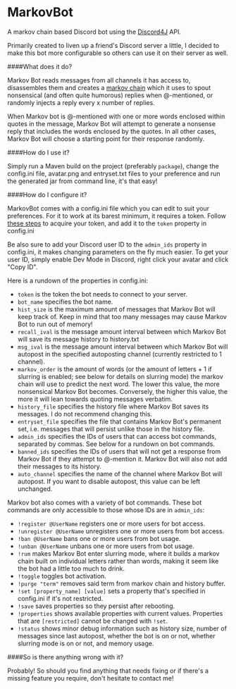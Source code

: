 # MarkovBot
A markov chain based Discord bot using the [Discord4J](https://github.com/austinv11/Discord4J) API.

Primarily created to liven up a friend's Discord server a little, I decided to make this bot more configurable so others can use it on their server as well.

####What does it do?

Markov Bot reads messages from all channels it has access to, disassembles them and creates a [markov chain](https://en.wikipedia.org/wiki/Markov_chain) which it uses to spout nonsensical (and often quite humorous) replies when @-mentioned, or randomly injects a reply every x number of replies.

When Markov bot is @-mentioned with one or more words enclosed within quotes in the message, Markov Bot will attempt to generate a nonsense reply that includes the words enclosed by the quotes. In all other cases, Markov Bot will choose a starting point for their response randomly.

####How do I use it?

Simply run a Maven build on the project (preferably ``package``), change the config.ini file, avatar.png and entryset.txt files to your preference and run the generated jar from command line, it's that easy!

####How do I configure it?

MarkovBot comes with a config.ini file which you can edit to suit your preferences. For it to work at its barest minimum, it requires a token. Follow [these steps](https://github.com/reactiflux/discord-irc/wiki/Creating-a-discord-bot-&-getting-a-token) to acquire your token, and add it to the ``token`` property in config.ini

Be also sure to add your Discord user ID to the ``admin_ids`` property in config.ini, it makes changing parameters on the fly much easier. To get your user ID, simply enable Dev Mode in Discord, right click your avatar and click "Copy ID".

Here is a rundown of the properties in config.ini:

* ``token`` is the token the bot needs to connect to your server.
* ``bot_name`` specifies the bot name.
* ``hist_size`` is the maximum amount of messages that Markov Bot will keep track of. Keep in mind that too many messages may cause Markov Bot to run out of memory!
* ``recall_ival`` is the message amount interval between which Markov Bot will save its message history to history.txt
* ``msg_ival`` is the message amount interval between which Markov Bot will autopost in the specified autoposting channel (currently restricted to 1 channel).
* ``markov_order`` is the amount of words (or the amount of letters + 1 if slurring is enabled; see below for details on slurring mode) the markov chain will use to predict the next word. The lower this value, the more nonsensical Markov Bot becomes. Conversely, the higher this value, the more it will lean towards quoting messages verbatim.
* ``history_file`` specifies the history file where Markov Bot saves its messages. I do not recommend changing this.
* ``entryset_file`` specifies the file that contains Markov Bot's permanent set, i.e. messages that will persist unlike those in the history file.
* ``admin_ids`` specifies the IDs of users that can access bot commands, separated by commas. See below for a rundown on bot commands.
* ``banned_ids`` specifies the IDs of users that will not get a response from Markov Bot if they attempt to @-mention it. Markov Bot will also not add their messages to its history.
* ``auto_channel`` specifies the name of the channel where Markov Bot will autopost. If you want to disable autopost, this value can be left unchanged.

Markov bot also comes with a variety of bot commands. These bot commands are only accessible to those whose IDs are in ``admin_ids``:

* ``!register @UserName`` registers one or more users for bot access.
* ``!unregister @UserName`` unregisters one or more users from bot access.
* ``!ban @UserName`` bans one or more users  from bot usage.
* ``!unban @UserName`` unbans one or more users from bot usage.
* ``!rum`` makes Markov Bot enter slurring mode, where it builds a markov chain built on individual letters rather than words, making it seem like the bot had a little too much to drink.
* ``!toggle`` toggles bot activation.
* ``!purge "term"`` removes said term from markov chain and history buffer.
* ``!set [property_name] [value]`` sets a property that's specified in config.ini if it's not restricted.
* ``!save`` saves properties so they persist after rebooting.
* ``!properties`` shows available properties with current values. Properties that are ``[restricted]`` cannot be changed with ``!set``.
* ``!status`` shows minor debug information such as history size, number of messages since last autopost, whether the bot is on or not, whether slurring mode is on or not, and memory usage.

####So is there anything wrong with it?

Probably! So should you find anything that needs fixing or if there's a missing feature you require, don't hesitate to contact me!
